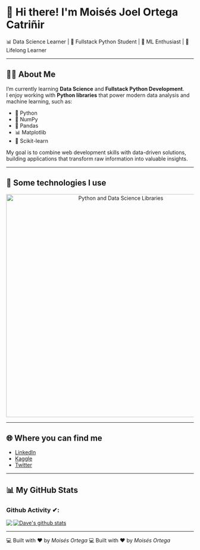 # 👋 Hi there! I'm Moisés Joel Ortega Catriñir  

📊 Data Science Learner | 🐍 Fullstack Python Student | 🤖 ML Enthusiast | 🌱 Lifelong Learner  

---

## 🧑‍💻 About Me  

I’m currently learning **Data Science** and **Fullstack Python Development**.  
I enjoy working with **Python libraries** that power modern data analysis and machine learning, such as:  

- 🐍 Python  
- 🔢 NumPy  
- 🐼 Pandas  
- 📊 Matplotlib  
- 🤖 Scikit-learn  

My goal is to combine web development skills with data-driven solutions,  
building applications that transform raw information into valuable insights.  

---

## 🚀 Some technologies I use  

<p align="center">
  <img src="Carruselffmepg.gif" alt="Python and Data Science Libraries" width="600"/>
</p>

---

## 🌐 Where you can find me  

- [LinkedIn](https://www.linkedin.com)  
- [Kaggle](https://www.kaggle.com)  
- [Twitter](https://twitter.com)  

---

## 📊 My GitHub Stats  

### Github Activity ✔:

<a href="https://github.com/moisesdatasci">
  <img align="left" src="https://github-readme-stats.vercel.app/api/top-langs/?username=moisesdatasci&theme=tokyonight" />
  </a>

<a href="https://github.com/moisesdatasci">
 <img align="center" src="https://github-readme-stats.vercel.app/api?username=moisesdatasci&show_icons=true&theme=tokyonight&line_height=27" alt="Dave's github stats"/>
</a>


---



💻 Built with ❤️ by *Moisés Ortega*
💻 Built with ❤️ by *Moisés Ortega*
